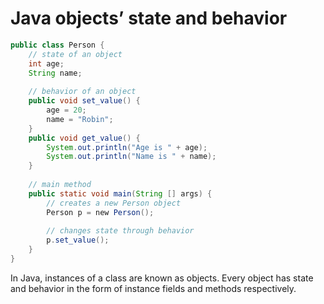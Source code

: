 # Java objects’ state and behavior

```java
public class Person {  
	// state of an object  
	int age;  
	String name;    
	
	// behavior of an object  
	public void set_value() {    
		age = 20;    
		name = "Robin";  
	}  
	public void get_value() {    
		System.out.println("Age is " + age);    
		System.out.println("Name is " + name);  
	}    
	
	// main method  
	public static void main(String [] args) {    
		// creates a new Person object    
		Person p = new Person();         
		
		// changes state through behavior    
		p.set_value();  
	}
}
```

In Java, instances of a class are known as objects. Every object has state and behavior in the form of instance fields and methods respectively.